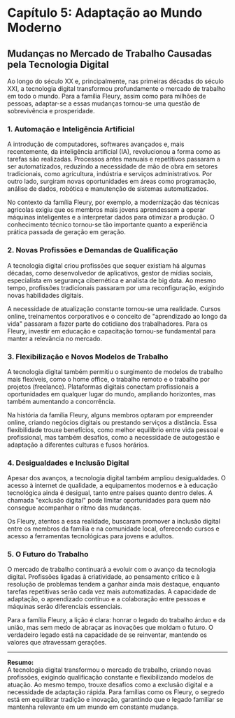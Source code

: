 # Capítulo 5: Adaptação ao Mundo Moderno

## Mudanças no Mercado de Trabalho Causadas pela Tecnologia Digital

Ao longo do século XX e, principalmente, nas primeiras décadas do século XXI, a tecnologia digital transformou profundamente o mercado de trabalho em todo o mundo. Para a família Fleury, assim como para milhões de pessoas, adaptar-se a essas mudanças tornou-se uma questão de sobrevivência e prosperidade.

### 1. Automação e Inteligência Artificial

A introdução de computadores, softwares avançados e, mais recentemente, da inteligência artificial (IA), revolucionou a forma como as tarefas são realizadas. Processos antes manuais e repetitivos passaram a ser automatizados, reduzindo a necessidade de mão de obra em setores tradicionais, como agricultura, indústria e serviços administrativos. Por outro lado, surgiram novas oportunidades em áreas como programação, análise de dados, robótica e manutenção de sistemas automatizados.

No contexto da família Fleury, por exemplo, a modernização das técnicas agrícolas exigiu que os membros mais jovens aprendessem a operar máquinas inteligentes e a interpretar dados para otimizar a produção. O conhecimento técnico tornou-se tão importante quanto a experiência prática passada de geração em geração.

### 2. Novas Profissões e Demandas de Qualificação

A tecnologia digital criou profissões que sequer existiam há algumas décadas, como desenvolvedor de aplicativos, gestor de mídias sociais, especialista em segurança cibernética e analista de big data. Ao mesmo tempo, profissões tradicionais passaram por uma reconfiguração, exigindo novas habilidades digitais.

A necessidade de atualização constante tornou-se uma realidade. Cursos online, treinamentos corporativos e o conceito de "aprendizado ao longo da vida" passaram a fazer parte do cotidiano dos trabalhadores. Para os Fleury, investir em educação e capacitação tornou-se fundamental para manter a relevância no mercado.

### 3. Flexibilização e Novos Modelos de Trabalho

A tecnologia digital também permitiu o surgimento de modelos de trabalho mais flexíveis, como o home office, o trabalho remoto e o trabalho por projetos (freelance). Plataformas digitais conectam profissionais a oportunidades em qualquer lugar do mundo, ampliando horizontes, mas também aumentando a concorrência.

Na história da família Fleury, alguns membros optaram por empreender online, criando negócios digitais ou prestando serviços a distância. Essa flexibilidade trouxe benefícios, como melhor equilíbrio entre vida pessoal e profissional, mas também desafios, como a necessidade de autogestão e adaptação a diferentes culturas e fusos horários.

### 4. Desigualdades e Inclusão Digital

Apesar dos avanços, a tecnologia digital também ampliou desigualdades. O acesso à internet de qualidade, a equipamentos modernos e à educação tecnológica ainda é desigual, tanto entre países quanto dentro deles. A chamada "exclusão digital" pode limitar oportunidades para quem não consegue acompanhar o ritmo das mudanças.

Os Fleury, atentos a essa realidade, buscaram promover a inclusão digital entre os membros da família e na comunidade local, oferecendo cursos e acesso a ferramentas tecnológicas para jovens e adultos.

### 5. O Futuro do Trabalho

O mercado de trabalho continuará a evoluir com o avanço da tecnologia digital. Profissões ligadas à criatividade, ao pensamento crítico e à resolução de problemas tendem a ganhar ainda mais destaque, enquanto tarefas repetitivas serão cada vez mais automatizadas. A capacidade de adaptação, o aprendizado contínuo e a colaboração entre pessoas e máquinas serão diferenciais essenciais.

Para a família Fleury, a lição é clara: honrar o legado do trabalho árduo e da união, mas sem medo de abraçar as inovações que moldam o futuro. O verdadeiro legado está na capacidade de se reinventar, mantendo os valores que atravessam gerações.

---

**Resumo:**  
A tecnologia digital transformou o mercado de trabalho, criando novas profissões, exigindo qualificação constante e flexibilizando modelos de atuação. Ao mesmo tempo, trouxe desafios como a exclusão digital e a necessidade de adaptação rápida. Para famílias como os Fleury, o segredo está em equilibrar tradição e inovação, garantindo que o legado familiar se mantenha relevante em um mundo em constante mudança.